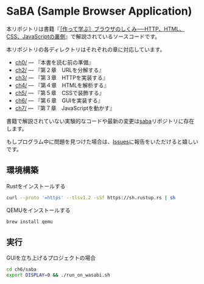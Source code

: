 # SaBA (Sample Browser Application)

本リポジトリは書籍『[［作って学ぶ］ブラウザのしくみ──HTTP、HTML、CSS、JavaScriptの裏側](https://amzn.asia/d/dcEmU3E)』で解説されているソースコードです。

本リポジトリの各ディレクトリはそれぞれの章に対応しています。

- [ch0/](./ch0/saba) — 『本書を読む前の準備』
- [ch2/](./ch2/saba) — 『第２章　URLを分解する』
- [ch3/](./ch3/saba) — 『第３章　HTTPを実装する』
- [ch4/](./ch4/saba) — 『第４章　HTMLを解析する』
- [ch5/](./ch5/saba) — 『第５章　CSSで装飾する』
- [ch6/](./ch6/saba) — 『第６章　GUIを実装する』
- [ch7/](./ch7/saba) — 『第７章　JavaScriptを動かす』

書籍で解説されていない実験的なコードや最新の変更は[saba](https://github.com/d0iasm/saba)リポジトリに存在します。

もしプログラム中に問題を見つけた場合は、[Issues](https://github.com/d0iasm/sababook/issues)に報告をいただけると嬉しいです。

## 環境構築

Rustをインストールする

```sh
curl --proto '=https' --tlsv1.2 -sSf https://sh.rustup.rs | sh
```

QEMUをインストールする

```sh
brew install qemu
```

## 実行

GUIを立ち上げるプロジェクトの場合

```sh
cd ch6/saba
export DISPLAY=0 && ./run_on_wasabi.sh
```
